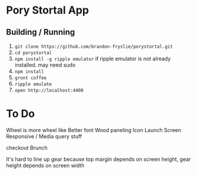 Pory Stortal App
=============

Building / Running
------------------

1.  `git clone https://github.com/brandon-fryslie/porystortal.git`
2.  `cd porystortal`
3.  `npm install -g ripple emulator` if ripple emulator is not already installed. may need sudo
3.  `npm install`
5.  `grunt coffee`
6.  `ripple emulate`
7.  `open http://localhost:4400`

To Do
=============

Wheel is more wheel like
Better font
Wood paneling
Icon
Launch Screen
Responsive / Media query stuff

checkout Brunch

It's hard to line up gear because top margin depends on screen height, gear height depends on screen width
